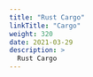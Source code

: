 ```yaml
---
title: "Rust Cargo"
linkTitle: "Cargo"
weight: 320
date: 2021-03-29
description: >
  Rust Cargo
---
```



